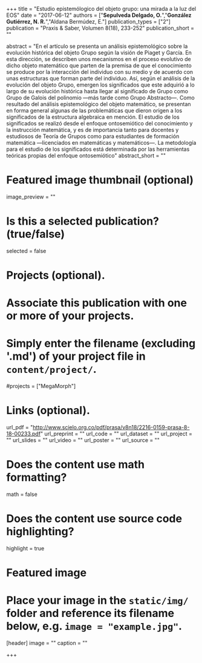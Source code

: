 +++
title = "Estudio epistemólogico del objeto grupo: una mirada a la luz del EOS"
date = "2017-06-12"
authors = ["**Sepulveda Delgado, O.**","**González Gutiérrez, N. R.**","Aldana Bermúdez, E."]
publication_types = ["2"]
publication = "Praxis & Saber, Volumen 8(18), 233-252"
publication_short = ""

abstract = "En el artículo se presenta un análisis epistemológico
sobre la evolución histórica del objeto Grupo según
la visión de Piaget y García. En esta dirección, se
describen unos mecanismos en el proceso evolutivo
de dicho objeto matemático que parten de la premisa
de que el conocimiento se produce por la interacción
del individuo con su medio y de acuerdo con unas
estructuras que forman parte del individuo. Así,
según el análisis de la evolución del objeto Grupo,
emergen los significados que este adquirió a lo largo
de su evolución histórica hasta llegar al significado de
Grupo como Grupo de Galois del polinomio —más tarde como Grupo Abstracto—. Como resultado
del análisis epistemológico del objeto matemático,
se presentan en forma general algunas de las
problemáticas que dieron origen a los significados de
la estructura algebraica en mención. El estudio de los
significados se realizó desde el enfoque ontosemiótico
del conocimiento y la instrucción matemática, y es
de importancia tanto para docentes y estudiosos
de Teoría de Grupos como para estudiantes de
formación matemática —licenciados en matemáticas
y matemáticos—. La metodología para el estudio de
los significados está determinada por las herramientas
teóricas propias del enfoque ontosemiótico"
abstract_short = ""

# Featured image thumbnail (optional)
image_preview = ""

# Is this a selected publication? (true/false)
selected = false

# Projects (optional).
#   Associate this publication with one or more of your projects.
#   Simply enter the filename (excluding '.md') of your project file in `content/project/`.
#projects = ["MegaMorph"]

# Links (optional).
url_pdf = "http://www.scielo.org.co/pdf/prasa/v8n18/2216-0159-prasa-8-18-00233.pdf"
url_preprint = ""
url_code = ""
url_dataset = ""
url_project = ""
url_slides = ""
url_video = ""
url_poster = ""
url_source = ""

# Does the content use math formatting?
math = false

# Does the content use source code highlighting?
highlight = true

# Featured image
# Place your image in the `static/img/` folder and reference its filename below, e.g. `image = "example.jpg"`.
[header]
image = ""
caption = ""

+++
